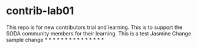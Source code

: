 # contrib-lab01
This repo is for new contributors trial and learning. This is to support the SODA community members for their learning.
This is a test Jasmine
Change
sample change  *
              * *
             * * *
            * * * *
           * * * * * 